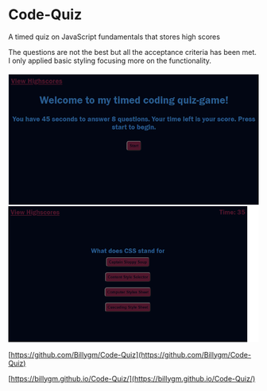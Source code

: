 # Code-Quiz
A timed quiz on JavaScript fundamentals that stores high scores

The questions are not the best but all the acceptance criteria has been met. I only applied basic styling focusing more on the functionality.

![The quiz game start page has a welcome message, a start button, and a link to Highscores](./assets/images/Quiz-start-page.png)
![The question page has a timer, a question, and multiple choice buttons](assets\images\Quiz-question-page.png)

[https://github.com/Billygm/Code-Quiz](https://github.com/Billygm/Code-Quiz)

[https://billygm.github.io/Code-Quiz/](https://billygm.github.io/Code-Quiz/)